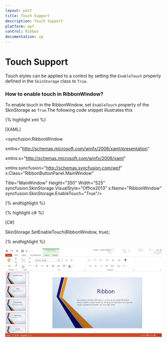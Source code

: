 ```yaml
---
layout: post
title: Touch Support
description: Touch Support
platform: wpf
control: Ribbon
documentation: ug
---
```

# Touch Support

Touch styles can be applied to a control by setting the `EnableTouch` property defined in the `SkinStorage` class to `True`. 

### How to enable touch in RibbonWindow?

To enable touch in the RibbonWindow, set `EnableTouch` property of the SkinStorage as `True`.The following code snippet illustrates this

{% highlight xml %}

[XAML]

<syncfusion:RibbonWindow

xmlns="http://schemas.microsoft.com/winfx/2006/xaml/presentation"

xmlns:x="http://schemas.microsoft.com/winfx/2006/xaml"

xmlns:syncfusion="http://schemas.syncfusion.com/wpf" x:Class="RibbonButtonPanel.MainWindow"

Title="MainWindow" Height="350" Width="525" syncfusion:SkinStorage.VisualStyle="Office2013"  x:Name="RibbonWindow" syncfusion:SkinStorage.EnableTouch="True"/>

{% endhighlight %}

{% highlight c# %}

[C#]

SkinStorage.SetEnableTouch(RibbonWindow, true);

{% endhighlight %}

![](TouchSupport_images/TouchSupport_img1.jpeg)
